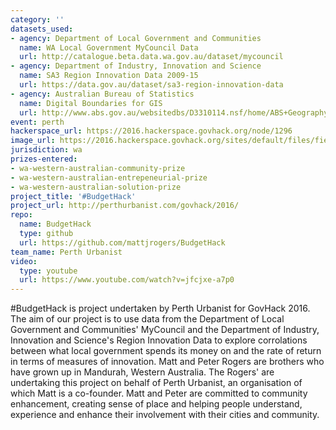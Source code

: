 ```yaml
---
category: ''
datasets_used:
- agency: Department of Local Government and Communities
  name: WA Local Government MyCouncil Data
  url: http://catalogue.beta.data.wa.gov.au/dataset/mycouncil
- agency: Department of Industry, Innovation and Science
  name: SA3 Region Innovation Data 2009-15
  url: https://data.gov.au/dataset/sa3-region-innovation-data
- agency: Australian Bureau of Statistics
  name: Digital Boundaries for GIS
  url: http://www.abs.gov.au/websitedbs/D3310114.nsf/home/ABS+Geography+Publications#DigitalGIS
event: perth
hackerspace_url: https://2016.hackerspace.govhack.org/node/1296
image_url: https://2016.hackerspace.govhack.org/sites/default/files/field/image/keep_calm_and_hack.jpg
jurisdiction: wa
prizes-entered:
- wa-western-australian-community-prize
- wa-western-australian-entrepeneurial-prize
- wa-western-australian-solution-prize
project_title: '#BudgetHack'
project_url: http://perthurbanist.com/govhack/2016/
repo:
  name: BudgetHack
  type: github
  url: https://github.com/mattjrogers/BudgetHack
team_name: Perth Urbanist
video:
  type: youtube
  url: https://www.youtube.com/watch?v=jfcjxe-a7p0
---
```


#BudgetHack is project undertaken by Perth Urbanist for GovHack 2016. The aim of our project is to use data from the Department of Local Government and Communities' MyCouncil and the Department of Industry, Innovation and Science's Region Innovation Data to explore corrolations between what local government spends its money on and the rate of return in terms of measures of innovation.
Matt and Peter Rogers are brothers who have grown up in Mandurah, Western Australia. The Rogers' are undertaking this project on behalf of Perth Urbanist, an organisation of which Matt is a co-founder. Matt and Peter are committed to community enhancement, creating sense of place and helping people understand, experience and enhance their involvement with their cities and community.
